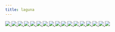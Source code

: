 ```yaml
---
title: laguna
---
```

<link rel="stylesheet" href="https://cdn.jsdelivr.net/npm/justifiedGallery@3.8.1/dist/css/justifiedGallery.css" />
<link rel="stylesheet" href="https://cdn.jsdelivr.net/npm/lightgallery@2.7.0/css/lightgallery.css" />
<link rel="stylesheet" href="https://cdn.jsdelivr.net/npm/lightgallery@2.7.0/css/lg-thumbnail.css" />
<link rel="stylesheet" href="https://cdn.jsdelivr.net/npm/lightgallery@2.7.1/css/lg-zoom.css">
<link rel="stylesheet" href="../../style/lg-image.css">


<div id="lg-image">
    <a href="specimen.jpg"
        data-slide-name="specimen"
        data-sub-html="<div class='lightGallery-captions'>
            <h4>specimen ⚪标本</h4>
            <p>img by <a href='https://www.flickr.com/photos/peripateticpurlieu/'>Peripatetic Purlieu</a> on <a href='https://www.flickr.com/photos/peripateticpurlieu/52590905484' target='_blank' rel='noopener'>flickr</a> / <a href='https://creativecommons.org/licenses/by-nc-nd/2.0/' target='_blank' rel='noopener'>cc by-nc-nd 2.0</a></p>
        </div>">
        <img src="laguna/specimen.jpg" />
    </a>
	<a href="laguna/telecommunications_tower.jpg"
        data-slide-name="telecommunications_tower"
        data-sub-html="<div class='lightGallery-captions'>
			<h4>telecommunications tower ⚪电讯塔</h4>
			<p>img by <a href='https://www.flickr.com/photos/stratman2/'>Stratman²</a> on <a href='https://www.flickr.com/photos/stratman2/51913142847' target='_blank' rel='noopener'>flickr</a> / <a href='https://creativecommons.org/licenses/by-nc-nd/2.0/' target='_blank' rel='noopener'>cc by-nc-nd 2.0</a></p>
        </div>">
        <img src="laguna/telecommunications_tower.jpg" />
    </a>
    <a href="laguna/buoy.jpg"
        data-slide-name="buoy"
        data-sub-html="<div class='lightGallery-captions'>
            <h4>buoy ⚪浮标 ⚫漂浮在一处 以指示水下物体的位置或标记通道 ⚫种类包括了有垂直条纹的船骸浮标,夜间作分界用的光浮标,抛给水中的人以提供浮力的救生浮标,表示紧急求救通信的潜艇救援浮标等</h4>
			<p>img by <a href='https://www.flickr.com/photos/dorieo21/' target='_blank' rel='noopener'>Jerónimo Roure</a> by <a href='https://www.flickr.com/photos/dorieo21/48024978771' target='_blank' rel='noopener'>flickr</a> / <a href='https://creativecommons.org/licenses/by-sa/2.0/' target='_blank' rel='noopener'>cc by-sa 2.0</a></p>
        </div>">
        <img src="laguna/buoy.jpg" />
    </a>
    <a href="laguna/navigational_light.jpg"
        data-slide-name="navigational_light"
        data-sub-html="<div class='lightGallery-captions'>
            <h4>navigational light ⚪航行灯 ⚫用于表示夜间的船体的航行方向和大小 ⚫其中舷灯通常位于最高层甲板和驾驶室两侧 左舷红色 右舷绿色 ⚫尾灯白色 ⚫锚灯白色 位于桅顶 在锚泊时开启 ⚫桅灯位于雷达桅或信号桅 在水平内以每分钟50~70闪次环照 ⚫有潜水员水下作业时 或者工程船固定时在其三角区的顶端和不通航一侧显示红灯 可通航一侧显示白灯 船只失控时挂2盏红灯 搁浅时加1盏锚灯 拖带时开启2~3盏白灯 ⚫另外 快船配有黄色桅灯 海巡船配有红色警示灯</h4>
			<p>img by <a href='https://www.royan.com.ar/' target='_blank' rel='noopener'>Jorge Royan</a> on <a href='https://commons.wikimedia.org/wiki/File:Detail_of_a_1800%27s_small_sailboat_deck,_Auckland_-_1059.jpg' target='_blank' rel='noopener'>wikicommons</a> / <a href='https://creativecommons.org/licenses/by-sa/3.0/' target='_blank' rel='noopener'></a></p>
        </div>">
        <img src="laguna/navigational_light.jpg" />
    </a>
    <a href="laguna/carrot_cake_and_tea.jpg"
        data-slide-name="carrot_cake_and_tea"
        data-sub-html="<div class='lightGallery-captions'>
            <h4>carrot cake and tea ⚪胡萝卜蛋糕和茶 ⚫一款秋季肥皂 含橄榄油,椰子油,雪亚树油,鳄梨油,葡萄籽油 ⚪鳄梨 ⚫亚热带果实 需无霜,无风气候 具跃熟期(climacteric) 表皮绿色,棕色,紫色,黑色 果肉呈奶油状</h4>
			<p>img by <a href='https://www.flickr.com/photos/necrocake/' target='_blank' rel='noopener'>Marilyn Sherman</a> on <a href='https://www.flickr.com/photos/necrocake/3629376983/' target='_blank' rel='noopener'>flickr</a> / <a href='https://creativecommons.org/licenses/by/2.0/' target='_blank' rel='noopener'>cc by 2.0</a></p>
        </div>">
        <img src="laguna/carrot_cake_and_tea.jpg" />
    </a>
    <a href="laguna/mail_rail.jpg"
        data-slide-name="mail_rail"
        data-sub-html="<div class='lightGallery-captions'>
            <h4>mail rail ⚪邮政铁路 ⚪To 给收件人 ⚪Cc 抄送给次要收件人 通常无需回应 ⚪Bcc 密送给其他收件人 通常是次要收件人不应获得密送收件人的身份 ⚫但取决于邮箱客户端 收件人有几率被暗示自己是密送收件人</h4>
			<p>img by <a href='https://www.flickr.com/photos/nigelmenzies/' target='_blank' rel='noopener'>nigelmenzies</a> on <a href='https://www.flickr.com/photos/nigelmenzies/48670892946/' target='_blank' rel='noopener'>flickr</a> / <a href='https://creativecommons.org/licenses/by-nc-nd/2.0/' target='_blank' rel='noopener'>by-nc-nd 2.0</a></p>
        </div>">
        <img src="laguna/mail_rail.jpg" />
    </a>
    <a href="laguna/Migingo.png"
        data-slide-name="Migingo"
        data-sub-html="<div class='lightGallery-captions'>
            <h4>Migingo ⚪米金戈 ⚫崎岖不平的多岩小岛 起初仅有杂草,鸟,蛇 湖水水位下降后 海拔达10至15米 由于奇怪的轮廓 被本地向导形容为一只浮龟 往东200米是更大的乌辛戈(Usingo)岛 ⚫随着出口尼罗河鲈鱼等鱼种的利润攀升 渔民和鱼贩陆续迁来 这里成为了渔业中心 岛上有一座码头 一些酒吧,妓院 一间诊所,露天赌场 许多铁皮棚屋</h4>
			<p>.screenshot from <a href='https://www.mapbox.com/gallery/#standard' target='_blank' rel='noopener'>mapbox</a></p>
        </div>">
        <img src="laguna/Migingo.png" />
    </a>
    <a href="laguna/ceylon_tea.jpg"
        data-slide-name="ceylon_tea"
        data-sub-html="<div class='lightGallery-captions'>
            <h4>锡兰红茶 鸦片战争后 某苏格兰籍植物学家随军来到清国 受洋行协助 伪装成清廷官员行走在长江流域和武夷山区 许多红茶的母本之一的武夷山大红袍树苗 被装进沃德箱这种大玻璃箱子 途经上海 海运至印度加尔各答港 辗转到阿萨姆邦的种植园 数代之后 培育出了英式(大吉岭)红茶 ⚫英式茶分为茶园茶,产地茶,混合茶,调味茶 ⚫一些茶汤配方有洋甘菊(据说可用于胃痛,肠躁症 也是温和的催眠剂) 甜叶菊(具有抗炎,杀菌作用 可作甜味剂 也是温和的泻药) 百里香(可缓解呼吸道炎症 助睡眠,消化 可作漱口水) 咖啡豆茶(由咖啡植物的种子制成的汤药) 原产亚洲的枸杞 在东亚流行的人参(通常用作兴奋剂和咖啡因替代品) 苦荞(可作粮食茶,麦片,饼干,面条,面饼等) ⚫一次一杯添2克茶 用95度热水泡2分钟</h4>
        </div>">
        <img src="laguna/ceylon_tea.jpg" />
    </a>
    <a href="laguna/pachamanca.jpg"
        data-slide-name="pachamanca"
        data-sub-html="<div class='lightGallery-captions'>
            <h4> 地锅 ⚫一种用热石头闷烤的传统秘鲁菜 ⚪pachamanca来源于克丘亚语pacha(地)和manka(锅) ⚫19世纪 一部分华工在奴隶贸易中被贩卖到秘鲁 囚禁于太平洋沿岸的钦查群岛 代替囚犯 作为挖掘鸟粪的主力 而鸟粪是当时秘鲁政府的主要出口营收 ⚫他们称呼这些岛为鸟粪岛 岛上环境恶劣至极 终年不雨 水源匮乏</h4>
			<p>img by <a href='https://www.flickr.com/photos/wassi/' target='_blank' rel='noopener'>der_aus_peru</a> on <a href='https://www.flickr.com/photos/wassi/559415205/' target='_blank' rel='noopener'>flickr</a> / <a href='https://creativecommons.org/licenses/by-nc-nd/2.0/' target='_blank' rel='noopener'>cc by-nc-nd 2.0</a></p>
        </div>">
        <img src="laguna/pachamanca.jpg" />
    </a>
    <a href="laguna/Temple_of_Janus.jpg"
        data-slide-name="Temple_of_Janus"
        data-sub-html="<div class='lightGallery-captions'>
            <h4>temple of Janus ⚪双面神战争门 ⚫古罗马农历中一月的神灵 通常被描绘成有两张面孔 以其命名的建筑是两端设置大门的四方围墙 在和平年代 它的拱门保持关闭 ⚪janus起源于拉丁词根去 也跟janua(通道 门)有关 ⚫在新年,军事季节的起止等时候祭祀 不献祭动物时 会呈上小麦盐蛋糕 在夏至前一天 则是加牛奶和蜂蜜的车轮蛋糕 ⚫铭辞集(Epigrammata)第11卷第6章提到农神节有十四天</h4>
			<p>img by <a href='https://www.flickr.com/photos/peterjr1961/2301792094/' target='_blank' rel='noopener'>Peter Roan</a> on <a href='https://www.flickr.com/photos/peterjr1961/2301792094/' target='_blank' rel='noopener'>flickr</a> / <a href='https://creativecommons.org/licenses/by-nc/2.0/' target='_blank' rel='noopener'>cc by-nc 2.0</a></p>
        </div>">
        <img src="laguna/Temple_of_Janus.jpg" />
    </a>
    <a href="laguna/laudanum.jpg"
        data-slide-name="laudanum"
        data-sub-html="<div class='lightGallery-captions'>
            <h4>laudanum ⚪劳丹姆 ⚪意为赞美 ⚫棕褐色 极苦 ⚫被当地的蔷薇十字会视为先知的帕那塞尔苏斯 本名菲利普斯·奥里欧勒斯·德奥弗拉斯特·博姆巴斯茨·冯·霍恩海姆 将炼金术的圣杯点金石置换为秘药阿卡那姆(archanum) 即罂粟碱鸡尾酒劳丹姆 该酊剂有着许多的合剂配方</h4>
			<p>img by <a href='https://www.sciencemuseum.org.uk/home' target='_blank' rel='noopener'>Science Museum</a> on <a href='https://wellcomecollection.org/works/c9k5r9tj' target='_blank' rel='noopener'>wellcomecollection</a> / <a href='https://creativecommons.org/licenses/by/4.0/' target='_blank' rel='noopener'>cc by 4.0</a></p>
        </div>">
        <img src="laguna/laudanum.jpg" />
    </a>
    <a href="laguna/diethylstilbestrol_1_mg_in_oil.jpg"
        data-slide-name="diethylstilbestrol_1_mg_in_oil"
        data-sub-html="<div class='lightGallery-captions'>
            <h4>diethylstilbestrol ⚪<span class='und2'>橄榄藻茴香</span> ⚫一些明火内脏烧烤会使用本地辣椒,蒜,盐,小茴香制酱 ⚪ampoule(安瓿) ⚫盛装药液的小型玻璃容器 ⚫最早多见于殉道者墓窟的陪葬品 盛放死者的血液样本 ⚫与提托诺斯(Tithonus)神话相仿 在变形(Metamorphoses)14章中 古玛叶安(Cumaean)萎缩到仅剩声线 保存于瓶罐中 据说她曾向卢修斯·塔奎尼乌斯·苏佩巴斯以300金的价格推销9本神谕书 在神秘主义中 其第8卷284-330的片段<span class='und1'>上帝之子耶稣基督</span> <span class='und1'>救世主</span> 可应用古典密码学取出鱼这个词 意思是他可在深水域生存 存在于无罪的死亡深渊 另外 子在闪族语中是一个模糊,开放的概念 ⚫陶罐材质的安瓶可用蜡封口 这类粗蜡可混合各种比例的虫胶,松节油,树脂,白垩,灰泥,蜂蜡 用来封住厚海绵状的橡木树皮作的木栓瓶塞 质地较细的蜡则多用于封住文件 ⚫这种封装方式容易使蜡和所盛液体混合 因此应该可以使用高比例的树脂 如末药 来增添风味 ⚫在奥赛德第十卷中 女巫师瑟西(Circe)用混合了啤酒,葡萄酒,蜂蜜酒的奇怪饮料居刻翁(kykeon)迷倒了奥德修斯的船员 然后把他们全变成了猪 一说是混合了除蚤薄荷的大麦饮料 或者混入了有致幻作用的麦角菌 这种饮品在西阿提卡的埃琉西斯(Eleusis)秘仪 一种纪念德米特尔和普西芬妮的公共仪式的禁食环节饮用 ⚫秘仪的字面意思是狂欢 该词不曾出现在伊利亚特,奥德赛中 ⚫德泰佩勋爵描写她 <span class='und1'>雀斑脸颊</span> <span class='und1'>污迹蜿蜒</span></h4>
			<p>img by <a href='https://www.flickr.com/photos/diethylstilbestrol/' target='_blank' rel='noopener'>DES Daughter</a> on <a href='https://www.flickr.com/photos/diethylstilbestrol/26934675991' target='_blank' rel='noopener'>flickr</a> / <a href='https://creativecommons.org/licenses/by-nc-sa/2.0/' target='_blank' rel='noopener'>cc by-nc-sa 2.0</a></p>
        </div>">
        <img src="laguna/diethylstilbestrol_1_mg_in_oil.jpg" />
    </a>
    <a href="laguna/aircraft_plywood.jpg"
        data-slide-name="aircraft_plywood"
        data-sub-html="<div class='lightGallery-captions'>
            <h4>aircraft plywood ⚪航空胶合板 ⚫由桃花心木,云杉,桦木粘合制成 具有提升的耐热性,耐湿性 ⚫在第二次世界大战期间应用于多用途的蚊式 它们无声地穿透了第三帝国夜空的雷达网 ⚫活树的年轮往往只能往前追溯100多年</h4>
			<p>img by <a href='https://www.flickr.com/photos/cheesyfeet/' target='_blank' rel='noopener'>-Cheesyfeet-</a> on <a href='https://www.flickr.com/photos/cheesyfeet/13926883713/' target='_blank' rel='noopener'>flickr</a> / <a href='https://creativecommons.org/licenses/by-nc-nd/2.0/' target='_blank' rel='noopener'>cc by-nc-nd 2.0</a></p>
        </div>">
        <img src="laguna/aircraft_plywood.jpg" />
    </a>
    <a href="laguna/plastic_agriculture.jpg"
        data-slide-name="plastic_agriculture"
        data-sub-html="<div class='lightGallery-captions'>
            <h4>plastic agriculture ⚪塑料农业 ⚫古代聚落的土地大致可分为三类 聚落边界内的精耕的园圃,与河道平行的生产主要作物的可灌溉土地,距水源较远的土地 ⚫后者通常用于放牧,收集燃料,狩猎 在条件适宜时 偶尔也用于间作</h4>
			<p>img by <a href='https://www.flickr.com/photos/addictive_picasso/' target='_blank' rel='noopener'>David Barrie</a> on <a href='https://www.flickr.com/photos/addictive_picasso/329358916/' target='_blank' rel='noopener'>flickr</a> / <a href='https://creativecommons.org/licenses/by/2.0/' target='_blank' rel='noopener'>cc by 2.0</a></p>
        </div>">
        <img src="laguna/plastic_agriculture.jpg" />
    </a>
    <a href="laguna/fractional_currency.jpg"
        data-slide-name="fractional_currency"
        data-sub-html="<div class='lightGallery-captions'>
            <h4>fractional currency ⚪小额货币 ⚪次级类贷款 ⚫借款人的还款能力出现明显问题 完全依靠其正常营业收入无法足额偿还贷款本息 即使执行担保 也可能会造成一定损失 ⚪信贷资产证券化 ⚫银行向借款人发放贷款 再将这部分贷款转化为资产支持证券出售给投资者 ⚪资产负债表 ⚫反映借款人在某一特定日期财务状况的财务报表 ⚪期货 ⚫提前约定货物,价格,交易时间的协议</h4>
			<p>img by <a href='https://www.flickr.com/photos/nationalmuseumofamericanhistory/' target='_blank' rel='noopener'>National Museum of American History Smithsonian Institution</a> on <a href='https://www.flickr.com/photos/nationalmuseumofamericanhistory/10480074673/' target='_blank' rel='noopener'>flickr</a> / <a href='https://creativecommons.org/licenses/by-nc/2.0/' target='_blank' rel='noopener'>cc by-nc 2.0</a></p>
        </div>">
        <img src="laguna/fractional_currency.jpg" />
    </a>
    <a href="laguna/sea_salt.jpg"
        data-slide-name="sea_salt"
        data-sub-html="<div class='lightGallery-captions'>
            <h4>海盐 ⚫参考1897年智利共和国地理词典(Diccionario Geográfico de la República de Chile de 1897)第88页 ⚪智利小村庄卡维尔(Cahuil) 名字来自当地的一种海鸥 同名的小海湾 长而曲折的泻湖在河流的尾端 此处湿地环绕 适合垂钓,划船,游泳 抓牡蛎,贻贝 这里有很少的居民 一所免费学校,邮政厅 一处社区教堂 ⚫到1978年时 卡维尔60%以上的人口定居在盐滩附近 ⚫到2008年 国家森林公司在该镇所辖的盐沼岛上新建了一个鸟类保护区 这里被认为是野鸭重要的觅食和筑巢地 ⚫在市政的乡村旅游案中 实习游客会去参观海盐的手工作业 或者玻璃,瓷器制作 也会到几处农民牧场用餐 ⚫该产业毗邻后根瘤蚜代酿酒葡萄的大产区 不同山谷的结果通常区别 有红浆果味,果酱味,桉树味,薄荷,胡椒等 ⚫湖盐可能有鱼虾的碎块 岩盐常混有粘土 ⚫粗糖的糖粒通常较大 带蜜糖风味</h4>
			<p>img by <a href='https://www.flickr.com/photos/ronaldc5/' target='_blank' rel='noopener'>Ronald van der Graaf</a> on <a href='https://www.flickr.com/photos/ronaldc5/14825339124/' target='_blank' rel='noopener'>flickr</a> / <a href='https://creativecommons.org/licenses/by/2.0/' target='_blank' rel='noopener'>cc by 2.0</a></p>
        </div>">
        <img src="laguna/sea_salt.jpg" />
    </a>
    <a href="laguna/soap.jpg"
        data-slide-name="soap"
        data-sub-html="<div class='lightGallery-captions'>
            <h4>肥皂 一种脂肪酸盐 ⚫硫磺皂用于抑制皮脂,杀灭细菌,霉菌,寄生虫 适合某些轻微皮肤病及油性肤质 ⚫药皂多碱性 适于洗手或油性肤质 长期使用并不致菌群失调 但使皮肤易失水,干燥,脱皮 ⚫硼酸浴皂偏酸性 使用后皮肤无润滑感 ⚫胆汁肥皂混合了哺乳动物的胆汁 用于纺织品 在洗涤前几小时溶去坚硬污渍 ⚫盐水肥皂是钾基肥皂而不是钠皂 使用于海水,硬水 以及没有或需要保存淡水时 ⚫钠皂硬度高 适用于洗衣 ⚫市面上的盐皂在宣传时多围绕水疗体验,天然着色剂</h4>
        </div>">
        <img src="laguna/soap.jpg" />
    </a>
</div>

<script src="https://cdn.jsdelivr.net/npm/jquery@3.6.0/dist/jquery.js"></script>
<script src="https://cdn.jsdelivr.net/npm/justifiedGallery@3.8.1/dist/js/jquery.justifiedGallery.js"></script>
<script src="https://cdn.jsdelivr.net/npm/lightgallery@2.7.0/lightgallery.umd.js"></script>
<script src="https://cdn.jsdelivr.net/npm/lightgallery@2.7.0/plugins/thumbnail/lg-thumbnail.umd.js"></script>
<script src="https://cdn.jsdelivr.net/npm/lightgallery@2.7.1/plugins/zoom/lg-zoom.umd.js"></script>
<script src="https://cdn.jsdelivr.net/npm/lightgallery@2.7.1/plugins/hash/lg-hash.umd.js"></script>
<script src="../../script/lg-image.js"></script>